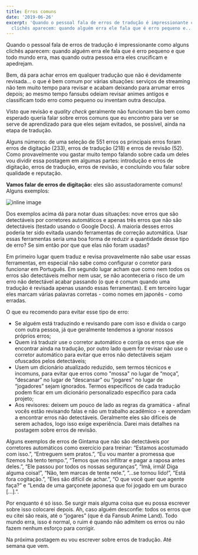 ```yaml
---
title: Erros comuns
date: '2019-06-26'
excerpt: 'Quando o pessoal fala de erros de tradução é impressionante como alguns
  clichês aparecem: quando alguém erra ele fala que é erro pequeno e...'
---
```




Quando o pessoal fala de erros de tradução é impressionante como alguns clichês aparecem: quando alguém erra ele fala que é erro pequeno e que todo mundo erra, mas quando outra pessoa erra eles crucificam e apedrejam.

Bem, dá para achar erros em qualquer tradução que não é devidamente revisada… o que é bem comum por várias situações: serviços de streaming não tem muito tempo para revisar e acabam deixando para arrumar erros depois; ao mesmo tempo fansubs odeiam revisar animes antigos e classificam todo erro como pequeno ou inventam outra desculpa.

Visto que revisão e *quality check* geralmente não funcionam tão bem como esperado queria falar sobre erros comuns que eu encontro para ver se serve de aprendizado para que eles sejam evitados, se possível, ainda na etapa de tradução.

Alguns números: de uma seleção de 551 erros os principais erros foram erros de digitação (233), erros de tradução (218) e erros de revisão (52). Como provavelmente vou gastar muito tempo falando sobre cada um deles vou dividir essa postagem em algumas partes: introdução e erros de digitação, erros de tradução, erros de revisão, e concluindo vou falar sobre qualidade e reputação.

**Vamos falar de erros de digitação:** eles são assustadoramente comuns! Alguns exemplos:

![inline image](https://i.imgur.com/xqVsdk4.png)

Dos exemplos acima dá para notar duas situações: nove erros que são detectáveis por corretores automáticos e apenas três erros que não são detectáveis (testado usando o Google Docs). A maioria desses erros poderia ter sido evitada usando ferramentas de correção automática. Usar essas ferramentas seria uma boa forma de reduzir a quantidade desse tipo de erro? Se sim então por que que elas não foram usadas?

Em primeiro lugar quem traduz e revisa provavelmente não sabe usar essas ferramentas, em especial não sabe como configurar o corretor para funcionar em Português. Em segundo lugar acham que como nem todos os erros são detectáveis melhor nem usar, se não aconteceria o risco de um erro não detectável acabar passando (o que é comum quando uma tradução é revisada apenas usando essas ferramentas). E em terceiro lugar eles marcam várias palavras corretas - como nomes em japonês - como erradas.

O que eu recomendo para evitar esse tipo de erro:

* Se alguém está traduzindo e revisando pare com isso e divida o cargo com outra pessoa, já que geralmente tendemos a ignorar nossos próprios erros;
* Quem irá traduzir use o corretor automático e corrija os erros que ele encontrar ainda na tradução, por outro lado quem for revisar não use o corretor automático para evitar que erros não detectáveis sejam ofuscados pelos detectáveis;
* Usem um dicionário atualizado reduzido, sem termos técnicos e incomuns, para evitar que erros como "mossa" no lugar de “moça”, “descanar” no lugar de “descansar” ou “jogares” no lugar de “jogadores” sejam ignorados. Termos específicos de cada tradução podem ficar em um dicionário personalizado específico para cada projeto;
* Aos revisores: deixem um pouco de lado as regras da gramática - afinal vocês estão revisando falas e não um trabalho acadêmico - e aprendam a encontrar erros não detectáveis. Geralmente eles são difíceis de serem achados, logo isso exige experiência. Darei mais detalhes na postagem sobre erros de revisão.

Alguns exemplos de erros de Gintama que não são detectáveis por corretores automáticos como exercício para treinar: “Estamos acostumado com isso.”, “Entreguem sem pratos.”, “Eu vou manter a promessa que fizemos há tento tempo.”, “Temos que nos infiltrar e pagar a raposa antes deles.”, “Ele passou por todos os nossas seguranças”, “Imã, irmã! Diga alguma coisa!”, “Não, tem marcas de tente nele.”, “...se tornou lido!”, “Está fora cogitação.”, “Eles são difícil de achar.”, “O que você quer que agente faça?” e “Lenda de uma garçonete japonesa que foi jogado em um buraco [...].”.

Por enquanto é só isso. Se surgir mais alguma coisa que eu possa escrever sobre isso colocarei depois. Ah, caso alguém desconfie: todos os erros que eu citei são reais, até o “jogares” (que é da Fansub Anime Land). Todo mundo erra, isso é normal, o ruim é quando não admitem os erros ou não fazem nenhum esforço para corrigir.

Na próxima postagem eu vou escrever sobre erros de tradução. Até semana que vem.